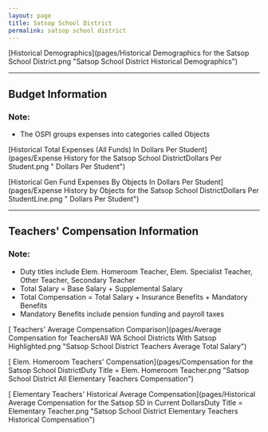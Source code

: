 ```yaml
---
layout: page
title: Satsop School District
permalink: satsop school district
---
```



[Historical Demographics](pages/Historical Demographics for the Satsop School District.png "Satsop School District Historical Demographics")

___

## Budget Information
### Note:
- The OSPI groups expenses into categories called Objects

[Historical Total Expenses (All Funds) In Dollars Per Student](pages/Expense History for the Satsop School DistrictDollars Per Student.png " Dollars Per Student")

[Historical Gen Fund Expenses By Objects In Dollars Per Student](pages/Expense History by Objects for the Satsop School DistrictDollars Per StudentLine.png " Dollars Per Student")


___

## Teachers' Compensation Information
### Note:
- Duty titles include Elem. Homeroom Teacher, Elem. Specialist Teacher, Other Teacher, Secondary Teacher
- Total Salary = Base Salary + Supplemental Salary
- Total Compensation = Total Salary + Insurance Benefits + Mandatory Benefits
- Mandatory Benefits include pension funding and payroll taxes

[ Teachers' Average Compensation Comparison](pages/Average Compensation for TeachersAll WA School Districts With Satsop Highlighted.png "Satsop School District Teachers Average Total Salary")

[ Elem. Homeroom Teachers' Compensation](pages/Compensation for the Satsop School DistrictDuty Title = Elem. Homeroom Teacher.png "Satsop School District All Elementary Teachers Compensation")

[ Elementary Teachers' Historical Average Compensation](pages/Historical Average Compensation for the Satsop SD in Current DollarsDuty Title = Elementary Teacher.png "Satsop School District Elementary Teachers Historical Compensation")

